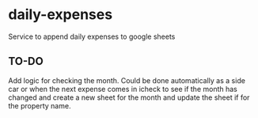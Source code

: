 # daily-expenses
Service to append daily expenses to google sheets

## TO-DO
Add logic for checking the month. Could be done automatically as a side car or when the next expense comes in icheck to see if the month has changed and create a new sheet for the month and update the sheet if for the property name.
